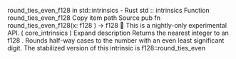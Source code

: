 round_ties_even_f128 in std::intrinsics - Rust
std
::
intrinsics
Function
round_ties_even_f128
Copy item path
Source
pub fn round_ties_even_f128(x:
f128
) ->
f128
🔬
This is a nightly-only experimental API. (
core_intrinsics
)
Expand description
Returns the nearest integer to an
f128
. Rounds half-way cases to the number with an even
least significant digit.
The stabilized version of this intrinsic is
f128::round_ties_even
